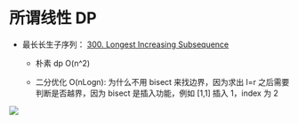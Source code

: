 # 所谓线性 DP

- 最长长生子序列：
  [300. Longest Increasing Subsequence](https://leetcode-cn.com/problems/longest-increasing-subsequence/)

  - 朴素 dp O(n^2)

  - 二分优化 O(nLogn): 为什么不用 bisect 来找边界，因为求出 l=r 之后需要判断是否越界，因为 bisect 是插入功能，例如 [1,1] 插入 1，index 为 2

![](/image-20210802015442154.png)
